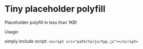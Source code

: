 Tiny placeholder polyfill
=========================

Placeholder polyfill in less than 1KB! 

Usage:

simply include script: `<script src="path/to/js/tpp.js"></script>`